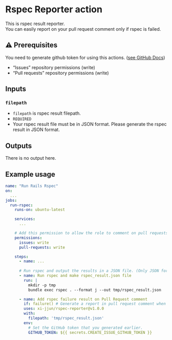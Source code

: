 # Rspec Reporter action
This is rspec result reporter.<br>
You can easily report on your pull request comment only if rspec is failed.<br>

## ⚠︎ Prerequisites
You need to generate github token for using this actions. ([see GitHub Docs](https://docs.github.com/en/rest/issues/comments?apiVersion=2022-11-28#create-an-issue-comment))<br>
- “Issues” repository permissions (write)
- “Pull requests” repository permissions (write)

## Inputs
### `filepath`
- `filepath` is rspec result filepath.
- `REQUIRED`
- Your rspec result file must be in JSON format. Please generate the rspec result in JSON format.

## Outputs
There is no output here.<br>

## Example usage
```yaml
name: "Run Rails Rspec"
on:
  ...
jobs:
  run-rspec:
    runs-on: ubuntu-latest

    services:
      ...

    # Add this permission to allow the role to comment on pull requests.
    permissions:
      issues: write
      pull-requests: write

    steps:
      - name: ...
      
      # Run rspec and output the results in a JSON file. (Only JSON format is valid)
      - name: Run rspec and make rspec_result.json file
        run: |
          mkdir -p tmp
          bundle exec rspec . --format j --out tmp/rspec_result.json

      - name: Add rspec failure result on Pull Request comment
        if: failure() # Generate a report in pull request comment when rspec is failed.
        uses: xi-jjun/rspec-reporter@v1.0.0
        with:
          filepath: 'tmp/rspec_result.json'
        env:
          # Set the GitHub token that you generated earlier.
          GITHUB_TOKEN: ${{ secrets.CREATE_ISSUE_GITHUB_TOKEN }} 
```
